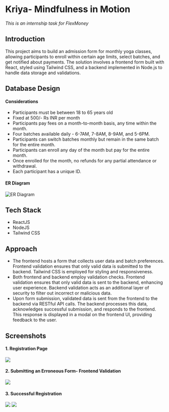 # Kriya- Mindfulness in Motion
_This is an internship task for FlexMoney_


## Introduction
This project aims to build an admission form for monthly yoga classes, allowing participants to enroll within certain age limits, select batches, and get notified about payments. The solution involves a frontend form built with React, styled using Tailwind CSS, and a backend implemented in Node.js to handle data storage and validations.

## Database Design
#### Considerations
- Participants must be between 18 to 65 years old
- Fixed at 500/- Rs INR per month
- Participants pay fees on a month-to-month basis, any time within the month.
- Four batches available daily - 6-7AM, 7-8AM, 8-9AM, and 5-6PM.
- Participants can switch batches monthly but remain in the same batch for the entire month.
- Participants can enroll any day of the month but pay for the entire month.
- Once enrolled for the month, no refunds for any partial attendance or withdrawal.
- Each participant has a unique ID.

#### ER Diagram
![ER Diagram](https://private-user-images.githubusercontent.com/104186531/291634845-8cc48a7a-5339-4921-bcb4-a5ab5b8759df.png?jwt=eyJhbGciOiJIUzI1NiIsInR5cCI6IkpXVCJ9.eyJpc3MiOiJnaXRodWIuY29tIiwiYXVkIjoicmF3LmdpdGh1YnVzZXJjb250ZW50LmNvbSIsImtleSI6ImtleTEiLCJleHAiOjE3MDMwMDAxOTQsIm5iZiI6MTcwMjk5OTg5NCwicGF0aCI6Ii8xMDQxODY1MzEvMjkxNjM0ODQ1LThjYzQ4YTdhLTUzMzktNDkyMS1iY2I0LWE1YWI1Yjg3NTlkZi5wbmc_WC1BbXotQWxnb3JpdGhtPUFXUzQtSE1BQy1TSEEyNTYmWC1BbXotQ3JlZGVudGlhbD1BS0lBSVdOSllBWDRDU1ZFSDUzQSUyRjIwMjMxMjE5JTJGdXMtZWFzdC0xJTJGczMlMkZhd3M0X3JlcXVlc3QmWC1BbXotRGF0ZT0yMDIzMTIxOVQxNTMxMzRaJlgtQW16LUV4cGlyZXM9MzAwJlgtQW16LVNpZ25hdHVyZT1jZTBkZjQ5NmVkZjc1OTQyNWFhZTJjNTFkMTc1ZjgzYWE1OTkxNmMzYTdkMWM0OTUwM2MxZTc5NmJjY2NiMjM2JlgtQW16LVNpZ25lZEhlYWRlcnM9aG9zdCZhY3Rvcl9pZD0wJmtleV9pZD0wJnJlcG9faWQ9MCJ9.IA9N9nhn1rv5_0Mvrrm0GjG9c6d9CN4J3ygBqkIf4SE)

## Tech Stack
- ReactJS
- NodeJS
- Tailwind CSS

## Approach
- The frontend hosts a form that collects user data and batch preferences. Frontend validation ensures that only valid data is submitted to the backend. Tailwind CSS is employed for styling and responsiveness.
- Both frontend and backend employ validation checks. Frontend validation ensures that only valid data is sent to the backend, enhancing user experience. Backend validation acts as an additional layer of security to filter out incorrect or malicious data.
- Upon form submission, validated data is sent from the frontend to the backend via RESTful API calls. The backend processes this data, acknowledges successful submission, and responds to the frontend. This response is displayed in a modal on the frontend UI, providing feedback to the user.


## Screenshots
#### 1. Registration Page
![](https://private-user-images.githubusercontent.com/104186531/291644806-cf4e2987-d664-4025-b318-f59abff191a3.png?jwt=eyJhbGciOiJIUzI1NiIsInR5cCI6IkpXVCJ9.eyJpc3MiOiJnaXRodWIuY29tIiwiYXVkIjoicmF3LmdpdGh1YnVzZXJjb250ZW50LmNvbSIsImtleSI6ImtleTEiLCJleHAiOjE3MDMwMDIyNzQsIm5iZiI6MTcwMzAwMTk3NCwicGF0aCI6Ii8xMDQxODY1MzEvMjkxNjQ0ODA2LWNmNGUyOTg3LWQ2NjQtNDAyNS1iMzE4LWY1OWFiZmYxOTFhMy5wbmc_WC1BbXotQWxnb3JpdGhtPUFXUzQtSE1BQy1TSEEyNTYmWC1BbXotQ3JlZGVudGlhbD1BS0lBSVdOSllBWDRDU1ZFSDUzQSUyRjIwMjMxMjE5JTJGdXMtZWFzdC0xJTJGczMlMkZhd3M0X3JlcXVlc3QmWC1BbXotRGF0ZT0yMDIzMTIxOVQxNjA2MTRaJlgtQW16LUV4cGlyZXM9MzAwJlgtQW16LVNpZ25hdHVyZT0zZmQwMzM5MzI1NTBjMmIwNDgzNmQ2ODRlYWE3MTMyYjM4Y2JlNjg4ODg1YTM1YTE0M2U0YWRjMTIwNjE5NmI0JlgtQW16LVNpZ25lZEhlYWRlcnM9aG9zdCZhY3Rvcl9pZD0wJmtleV9pZD0wJnJlcG9faWQ9MCJ9.Ji_xRWchfN1Qpg85EOaZoqFHHUU--rHOA-bAaGkrKpo)

#### 2. Submitting an Erroneous Form- Frontend Validation
![](https://private-user-images.githubusercontent.com/104186531/291644912-76c9a7f9-71c1-49d8-8571-c0cf4d7775de.png?jwt=eyJhbGciOiJIUzI1NiIsInR5cCI6IkpXVCJ9.eyJpc3MiOiJnaXRodWIuY29tIiwiYXVkIjoicmF3LmdpdGh1YnVzZXJjb250ZW50LmNvbSIsImtleSI6ImtleTEiLCJleHAiOjE3MDMwMDIyNzQsIm5iZiI6MTcwMzAwMTk3NCwicGF0aCI6Ii8xMDQxODY1MzEvMjkxNjQ0OTEyLTc2YzlhN2Y5LTcxYzEtNDlkOC04NTcxLWMwY2Y0ZDc3NzVkZS5wbmc_WC1BbXotQWxnb3JpdGhtPUFXUzQtSE1BQy1TSEEyNTYmWC1BbXotQ3JlZGVudGlhbD1BS0lBSVdOSllBWDRDU1ZFSDUzQSUyRjIwMjMxMjE5JTJGdXMtZWFzdC0xJTJGczMlMkZhd3M0X3JlcXVlc3QmWC1BbXotRGF0ZT0yMDIzMTIxOVQxNjA2MTRaJlgtQW16LUV4cGlyZXM9MzAwJlgtQW16LVNpZ25hdHVyZT00NjFiNWQ4NjFmMTllNmQ5ZmI0NWQzZTUyY2Y5MjVhN2YwODk0Y2YyNDdmYWQ5NGY0NzQ3NjI3MGZkYjI0MjcxJlgtQW16LVNpZ25lZEhlYWRlcnM9aG9zdCZhY3Rvcl9pZD0wJmtleV9pZD0wJnJlcG9faWQ9MCJ9.t5GzHx_dWeGd8XQYdVV5Rs57A_9BGK3aZXMATDTeHPw)

#### 3. Successful Registration
![](https://private-user-images.githubusercontent.com/104186531/291644841-dd8ba46e-3ed1-4e75-8dac-b193ee27c867.png?jwt=eyJhbGciOiJIUzI1NiIsInR5cCI6IkpXVCJ9.eyJpc3MiOiJnaXRodWIuY29tIiwiYXVkIjoicmF3LmdpdGh1YnVzZXJjb250ZW50LmNvbSIsImtleSI6ImtleTEiLCJleHAiOjE3MDMwMDIyNzQsIm5iZiI6MTcwMzAwMTk3NCwicGF0aCI6Ii8xMDQxODY1MzEvMjkxNjQ0ODQxLWRkOGJhNDZlLTNlZDEtNGU3NS04ZGFjLWIxOTNlZTI3Yzg2Ny5wbmc_WC1BbXotQWxnb3JpdGhtPUFXUzQtSE1BQy1TSEEyNTYmWC1BbXotQ3JlZGVudGlhbD1BS0lBSVdOSllBWDRDU1ZFSDUzQSUyRjIwMjMxMjE5JTJGdXMtZWFzdC0xJTJGczMlMkZhd3M0X3JlcXVlc3QmWC1BbXotRGF0ZT0yMDIzMTIxOVQxNjA2MTRaJlgtQW16LUV4cGlyZXM9MzAwJlgtQW16LVNpZ25hdHVyZT1lMDRiZWVjNGI5OTQyODdmNTlkNTZmZTIzYzEwNGJiOGYzZWRkYjA5ZGU3MzcwYTlkZDVjMDk2MzcyY2VmOTI4JlgtQW16LVNpZ25lZEhlYWRlcnM9aG9zdCZhY3Rvcl9pZD0wJmtleV9pZD0wJnJlcG9faWQ9MCJ9.gW5_IcE8ZAt8X6z22vFdso3BM8X0mtT_GlaRFevQRUg)
![](https://private-user-images.githubusercontent.com/104186531/291644864-ad05d5ca-fc53-41f7-a6e2-78c21eabcf98.png?jwt=eyJhbGciOiJIUzI1NiIsInR5cCI6IkpXVCJ9.eyJpc3MiOiJnaXRodWIuY29tIiwiYXVkIjoicmF3LmdpdGh1YnVzZXJjb250ZW50LmNvbSIsImtleSI6ImtleTEiLCJleHAiOjE3MDMwMDIyNzQsIm5iZiI6MTcwMzAwMTk3NCwicGF0aCI6Ii8xMDQxODY1MzEvMjkxNjQ0ODY0LWFkMDVkNWNhLWZjNTMtNDFmNy1hNmUyLTc4YzIxZWFiY2Y5OC5wbmc_WC1BbXotQWxnb3JpdGhtPUFXUzQtSE1BQy1TSEEyNTYmWC1BbXotQ3JlZGVudGlhbD1BS0lBSVdOSllBWDRDU1ZFSDUzQSUyRjIwMjMxMjE5JTJGdXMtZWFzdC0xJTJGczMlMkZhd3M0X3JlcXVlc3QmWC1BbXotRGF0ZT0yMDIzMTIxOVQxNjA2MTRaJlgtQW16LUV4cGlyZXM9MzAwJlgtQW16LVNpZ25hdHVyZT1kMDY4MGI3YTBkNjgwZmFiNzM1ZGQwZDdhZDg2NTY3MWMwZjgzMDk2YzlmYjlhNTVkZGE5NjYwZDM0NzdmN2Y2JlgtQW16LVNpZ25lZEhlYWRlcnM9aG9zdCZhY3Rvcl9pZD0wJmtleV9pZD0wJnJlcG9faWQ9MCJ9.VB3WWag4KOrQg6u1rykLhCDvl1g9Q1wt06kmUPOwpsA)




